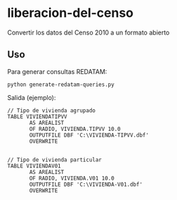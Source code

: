 liberacion-del-censo
====================

Convertir los datos del Censo 2010 a un formato abierto

## Uso

Para generar consultas REDATAM:

```
python generate-redatam-queries.py

```

Salida (ejemplo):

```
// Tipo de vivienda agrupado
TABLE VIVIENDATIPVV
       AS AREALIST
       OF RADIO, VIVIENDA.TIPVV 10.0
       OUTPUTFILE DBF 'C:\VIVIENDA-TIPVV.dbf'
       OVERWRITE


// Tipo de vivienda particular
TABLE VIVIENDAV01
       AS AREALIST
       OF RADIO, VIVIENDA.V01 10.0
       OUTPUTFILE DBF 'C:\VIVIENDA-V01.dbf'
       OVERWRITE

```
